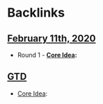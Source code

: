 
# Backlinks
## [February 11th, 2020](<February 11th, 2020.md>)
- Round 1
        - **[Core Idea](<Core Idea.md>):**

## [GTD](<GTD.md>)
- [Core Idea](<Core Idea.md>):

